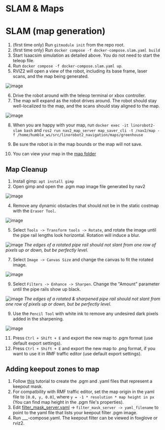# SLAM & Maps

# SLAM (map generation)

1. (first time only) Run `gitmodule init` from the repo root.
2. (first time only) Run `docker compose -f docker-compose.slam.yaml build`
3. Start Isaacsim simulation as detailed above. You do not need to start the teleop file.
4. Run `docker compose -f docker-compose.slam.yaml up`.
5. RVIZ2 will open a view of the robot, including its base frame, laser scans, and the map being generated.

![image](https://github.com/user-attachments/assets/9cd74e48-2e57-49d6-a1e9-6bf72832615f)

6. Drive the robot around with the teleop terminal or xbox controller.
7. The map will expand as the robot drives around. The robot should stay well-localized to the map, and the scans should stay aligned to the map.

![image](https://github.com/user-attachments/assets/aad7d61e-92ad-4c15-9a90-82a8ed1b8f70)

8. When you are happy with your map, run `docker exec -it linorobot2-slam bash` and `ros2 run nav2_map_server map_saver_cli -t /nav2/map -f /home/humble_ws/src/linorobot2_navigation/maps/greenhouse`

9. Be sure the robot is in the map bounds or the map will not save.

10. You can view your map in the [map folder](/linorobot2_navigation/maps/)  



## Map Cleanup

1. Install gimp: `apt install gimp`
2. Open gimp and open the .pgm map image file generated by nav2

![image](https://github.com/user-attachments/assets/29c1b3a7-fff2-427a-a17e-4ad77640a56c)


4. Remove any dynamic obstacles that should not be in the static costmap with the `Eraser Tool`.

![image](https://github.com/user-attachments/assets/99ea09cf-31ab-47cd-91a0-d3493cb7a703)

5. Select `Tools -> Transform tools -> Rotate`, and rotate the image until the pipe rail lengths look horizontal. Rotation will induce a blur.

![image](https://github.com/user-attachments/assets/1ed3dcb3-8f28-4c4d-81e8-2b742947e1cb)
_The edges of a rotated pipe rail should not slant from one row of pixels up or down, but be perfectly level._

7. Select `Image -> Canvas Size` and change the canvas to fit the rotated image.

![image](https://github.com/user-attachments/assets/d1e0ef54-adbd-407a-9984-4a9f8d6ecb36)
   
9. Select `Filters -> Enhance -> Sharpen`. Change the "Amount" parameter until the pipe rails show up black.

![image](https://github.com/user-attachments/assets/7f10b7c1-bdbf-4456-a169-a070bb039571)
_The edges of a rotated & sharpened pipe rail should not slant from one row of pixels up or down, but be perfectly level._

9. Use the `Pencil Tool` with white ink to remove any undesired dark pixels added in the sharpening.

![image](https://github.com/user-attachments/assets/e2a3d587-ec4e-4b31-a7a2-a6a5bf216daf)
    
11. Press `Ctrl + Shift + E` and export the new map to .pgm format (use default export settings).
12. Press `Ctrl + Shift + E` and export the new map to .png format, if you want to use it in RMF traffic editor (use default export settings).

## Adding keepout zones to map

1. Follow [this](https://docs.nav2.org/tutorials/docs/navigation2_with_keepout_filter.html) tutorial to create the .pgm and .yaml files that represent a keepout mask.
2. For compatbility with RMF traffic editor, set the map origin in the yaml file to `[0.0, y, 0.0]`, where `y = -1 * resolution * map height in px` (You can find map height in the .pgm file's properties).
3. Edit [filter_mask_server.yaml](/linorobot2_navigation/config/filter_mask_server.yaml) -> `filter_mask_server -> yaml_filename` to point to the yaml file that lists your keepout filter .pgm image.
4. Run ___-compose.yaml. The keepout filter can be viewed in foxglove or rviz2.
